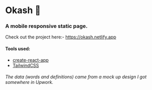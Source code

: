 # Okash :large_blue_diamond:

### A mobile responsive static page.

Check out the project here:- https://okash.netlify.app


#### Tools used:

- [create-react-app](https://create-react-app.dev/)
- [TailwindCSS](http://tailwindcss.com/)

###### The data (words and definitions) came from a mock up design I got somewhere in Upwork.
